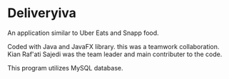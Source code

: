 # Deliveryiva
An application similar to Uber Eats and Snapp food.

Coded with Java and JavaFX library. this was a teamwork collaboration. 
Kian Raf'ati Sajedi was the team leader and main contributer to the code.

This program utilizes MySQL database.
